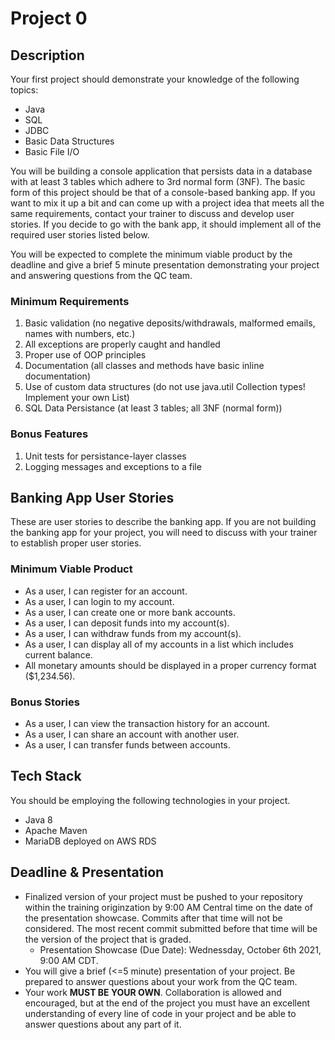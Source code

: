 # Project 0

## Description

Your first project should demonstrate your knowledge of the following topics: 
 - Java
 - SQL
 - JDBC
 - Basic Data Structures
 - Basic File I/O

You will be building a console application that persists data in a database with at least 3 tables which adhere to 3rd normal form (3NF). The basic form of this project should be that of a console-based banking app. If you want to mix it up a bit and can come up with a project idea that meets all the same requirements, contact your trainer to discuss and develop user stories. If you decide to go with the bank app, it should implement all of the required user stories listed below.
  
You will be expected to complete the minimum viable product by the deadline and give a brief 5 minute presentation demonstrating your project and answering questions from the QC team.

### Minimum Requirements
1. Basic validation (no negative deposits/withdrawals, malformed emails, names with numbers, etc.)
1. All exceptions are properly caught and handled
1. Proper use of OOP principles
1. Documentation (all classes and methods have basic inline documentation)
1. Use of custom data structures (do not use java.util Collection types! Implement your own List)
1. SQL Data Persistance (at least 3 tables; all 3NF (normal form))

### Bonus Features
1. Unit tests for persistance-layer classes
1. Logging messages and exceptions to a file


## Banking App User Stories
These are user stories to describe the banking app. If you are not building the banking app for your project, you will need to discuss with your trainer to establish proper user stories.

### Minimum Viable Product
* As a user, I can register for an account.
* As a user, I can login to my account.
* As a user, I can create one or more bank accounts.
* As a user, I can deposit funds into my account(s).
* As a user, I can withdraw funds from my account(s).
* As a user, I can display all of my accounts in a list which includes current balance.
* All monetary amounts should be displayed in a proper currency format ($1,234.56).

### Bonus Stories
 - As a user, I can view the transaction history for an account.
 - As a user, I can share an account with another user.
 - As a user, I can transfer funds between accounts.

## Tech Stack
You should be employing the following technologies in your project.
 - Java 8
 - Apache Maven
 - MariaDB deployed on AWS RDS

## Deadline & Presentation
 - Finalized version of your project must be pushed to your repository within the training originzation by 9:00 AM Central time on the date of the presentation showcase. Commits after that time will not be considered. The most recent commit submitted before that time will be the version of the project that is graded.
   - Presentation Showcase (Due Date): Wednessday, October 6th 2021, 9:00 AM CDT.
 - You will give a brief (<=5 minute) presentation of your project. Be prepared to answer questions about your work from the QC team.
 - Your work **MUST BE YOUR OWN**. Collaboration is allowed and encouraged, but at the end of the project you must have an excellent understanding of every line of code in your project and be able to answer questions about any part of it.
